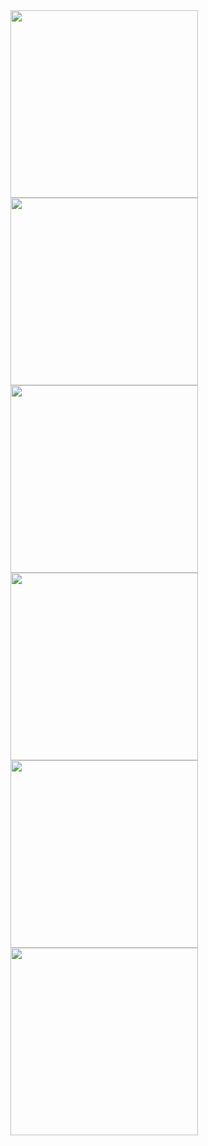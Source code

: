 <img src="https://github.com/out386/RapidBr/raw/master/images/1.png" width="300">
<img src="https://github.com/out386/RapidBr/raw/master/images/2.png" width="300">  
<img src="https://github.com/out386/RapidBr/raw/master/images/3.png" width="300">
<img src="https://github.com/out386/RapidBr/raw/master/images/4.png" width="300">  
<img src="https://github.com/out386/RapidBr/raw/master/images/5.png" width="300">
<img src="https://github.com/out386/RapidBr/raw/master/images/6.png" width="300">  
